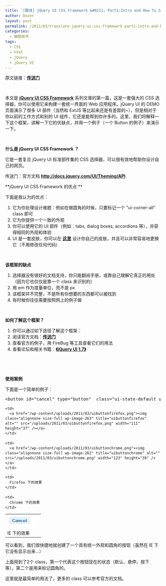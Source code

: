 ```yaml
---
title: '[翻译] jQuery UI CSS Framework &#8211; Part1:Intro and How To Style a Button'
author: Dozer
layout: post
permalink: /2011/03/translate-jquery-ui-css-framework-part1-intro-and-how-to-style-a-button/
categories:
  - 编程技术
tags:
  - CSS
  - html
  - jQuery
  - jQuery UI
---
```

原文链接：<a href="http://www.fbloggs.com/2010/01/20/the-jquery-ui-css-framework-part-1-intro-and-how-to-style-a-button/" target="_blank"><strong>传送门</strong></a>

&nbsp;

本文是 <a href="http://docs.jquery.com/UI/Theming/API" target="_blank"><strong>jQuery UI CSS Framework</strong></a> 系列文章的第一篇，这是一套强大的 CSS 选择器，你可以使用它来构建一套统一界面的 Web 应用程序。jQuery UI 的 DEMO 页面演示了很多 UI 部件（当然和 ExtJS 等比起来还是有差距的~），但是相对于你以前的工作方式和别的 UI 组件，它还是能帮到你许多的。这里，我们将解释一下这个框架，讲解一下它的优缺点，并用一个例子（一个 Button 的例子）来演示一下。

&nbsp;

**什么是 jQuery UI CSS Framework ？**

它是一套复合 jQuery UI 标准部件集的 CSS 选择器，可以很有效地帮助你设计自己的网页。

传送门：官方文档 <a href="http://docs.jquery.com/UI/Theming/API" target="_blank"><strong>http://docs.jquery.com/UI/Theming/API</strong></a>

<!--more-->

**jQuery UI CSS Framework 的优点 **

下面是我认为的优点：

1.  它为你处理设计难题：例如在做圆角的时候，只要标记一个 ”ui-corner-all” class 即可
2.  它为你提供一个一致的外观
3.  你可以使用它的 UI 部件（例如：tabs, dialog boxes, accordions 等），并获得相同的外观和体验
4.  UI 是一套皮肤，你可以在 <a href="http://jqueryui.com/themeroller/" target="_blank"><strong>这里</strong></a> 设计你自己的皮肤，并且可以非常容易地更换它（不用修改任何代码）

&nbsp;

**该框架的缺点**

1.  选择器没有很好的文档支持，你只能翻阅手册，或靠自己理解它真正的用处（因为它也仅仅是靠一个 class 来识别的）
2.  用 em 作为度量单位，而不是 px
3.  该框架并不完整，不是所有你想要的东西都可以被找到
4.  有时候你往往需要按照网上的例子做

&nbsp;

**如何了解这个框架？**

1.  你可以通过如下途径了解这个框架：
2.  阅读官方文档：**<a href="http://jqueryui.com/docs/Theming/API" target="_blank">传送门</a>**
3.  查看官方的例子，用 FireBug 等工具查看它们的用法
4.  查看论坛和相关书籍：<a href="http://book.douban.com/subject/4136994/" target="_blank"><strong>《jQuery UI 1.7》</strong></a>

&nbsp;

&nbsp;

**使用案例**

下面是一个简单的例子：

<pre class="brush:xml">&lt;button id="cancel" type="button"  class="ui-state-default ui-corner-all"&gt;Cancel&lt;/button&gt;</pre>

<table>
  <tr>
    <td>
      <a href="/wp-content/uploads/2011/03/uibuttonie.png"><img class="alignnone size-full wp-image-264" title="uibuttonie" alt="" src="/uploads/2011/03/uibuttonie.png" width="102" height="40" /></a>
    </td>
    
    <td>
      <a href="/wp-content/uploads/2011/03/uibuttonfirefox.png"><img class="alignnone size-full wp-image-263" title="uibuttonfirefox" alt="" src="/uploads/2011/03/uibuttonfirefox.png" width="111" height="37" /></a>
    </td>
    
    <td>
      <a href="/wp-content/uploads/2011/03/uibuttonchrome.png"><img class="alignnone size-full wp-image-262" title="uibuttonchrome" alt="" src="/uploads/2011/03/uibuttonchrome.png" width="123" height="39" /></a>
    </td>
  </tr>
  
  <tr>
    <td>
      IE 下的效果
    </td>
    
    <td>
      Firefox 下的效果
    </td>
    
    <td>
      Chrome 下的效果
    </td>
  </tr>
</table>

可以看到，我们很快捷地就创建了一个具有统一外观和圆角的按钮（虽然在 IE 下它没有显示出来…）

上面用到了2个 class，第一个代表这个按钮现在的状态（默认、悬停、按下 等），第二个是用来标记圆角的。

这里就是最简单的用法了，更多的 class 可以参考官方的文档。
